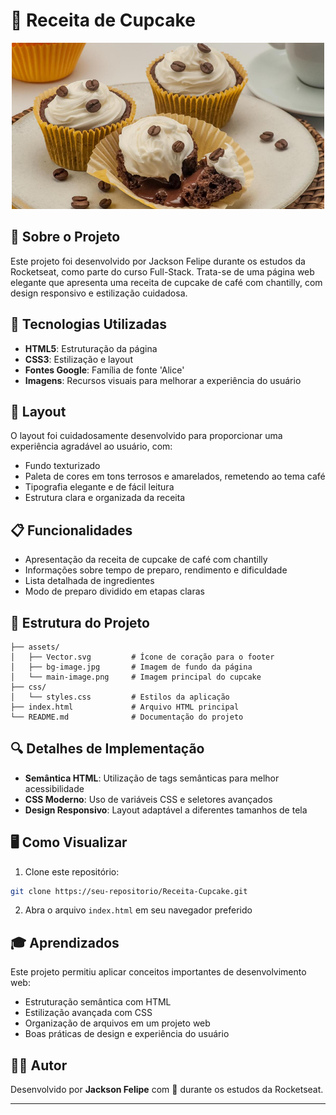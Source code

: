 # 🧁 Receita de Cupcake

<p align="center">
  <img src="./assets/main-image.png" alt="Imagem do Cupcake" width="500px">
</p>

## 📝 Sobre o Projeto

Este projeto foi desenvolvido por Jackson Felipe durante os estudos da Rocketseat, como parte do curso Full-Stack. Trata-se de uma página web elegante que apresenta uma receita de cupcake de café com chantilly, com design responsivo e estilização cuidadosa.

## 🚀 Tecnologias Utilizadas

- **HTML5**: Estruturação da página
- **CSS3**: Estilização e layout
- **Fontes Google**: Família de fonte 'Alice'
- **Imagens**: Recursos visuais para melhorar a experiência do usuário

## 🎨 Layout

O layout foi cuidadosamente desenvolvido para proporcionar uma experiência agradável ao usuário, com:

- Fundo texturizado
- Paleta de cores em tons terrosos e amarelados, remetendo ao tema café
- Tipografia elegante e de fácil leitura
- Estrutura clara e organizada da receita

## 📋 Funcionalidades

- Apresentação da receita de cupcake de café com chantilly
- Informações sobre tempo de preparo, rendimento e dificuldade
- Lista detalhada de ingredientes
- Modo de preparo dividido em etapas claras

## 📁 Estrutura do Projeto

```
├── assets/
│   ├── Vector.svg         # Ícone de coração para o footer
│   ├── bg-image.jpg       # Imagem de fundo da página
│   └── main-image.png     # Imagem principal do cupcake
├── css/
│   └── styles.css         # Estilos da aplicação
├── index.html             # Arquivo HTML principal
└── README.md              # Documentação do projeto
```

## 🔍 Detalhes de Implementação

- **Semântica HTML**: Utilização de tags semânticas para melhor acessibilidade
- **CSS Moderno**: Uso de variáveis CSS e seletores avançados
- **Design Responsivo**: Layout adaptável a diferentes tamanhos de tela

## 🖥️ Como Visualizar

1. Clone este repositório:
```bash
git clone https://seu-repositorio/Receita-Cupcake.git
```

2. Abra o arquivo `index.html` em seu navegador preferido

## 🎓 Aprendizados

Este projeto permitiu aplicar conceitos importantes de desenvolvimento web:

- Estruturação semântica com HTML
- Estilização avançada com CSS
- Organização de arquivos em um projeto web
- Boas práticas de design e experiência do usuário

## 👨‍💻 Autor

Desenvolvido por **Jackson Felipe** com 💛 durante os estudos da Rocketseat.

---

